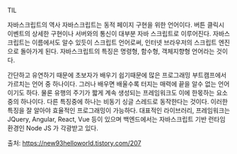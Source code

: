 TIL


자바스크립트의 역사
자바스크립트는 동적 페이지 구현을 위한 언어이다.
버튼 클릭시 이벤트의 상세한 구현이나 서버와의 통신이 대부분 자바 스크립트로 이루어진다.
자바스크립트는 이름에서도 알수 있듯이 스크립트 언어로써, 인터넷 브라우저의 스크립트 엔진으로 돌아가게 된다.
자바스크립트의 특징은 명령형, 함수형, 객체지향형 언어라는 것이다.

간단하고 유연하기 때문에 초보자가 배우기 쉽기때문에 많은 프로그래밍 부트캠프에서 가르치는 언어 중 하나이다.
그러나 배우면 배울수록 터지는 매력에 끝을 알수 없는 언어이기도 하다.
물론 유행의 주기가 짧게 계속 생성되는 프레임워크도 이에 한몫하는 요소 중의 하나이다.
다른 특징중에 하나는 비동기 싱글 스레드로 동작한다는 것이다.
이러한 특징을 잘 알아야 효율적인 프로그래밍이 가능하다. 
대표적인 라이브러리, 프레임워크는 JQuery, Angular, React, Vue 등이 있으며
백엔드에서는 자바스크립트 기반 런타임 환경인 Node JS 가 각광받고 있다.

출처: https://new93helloworld.tistory.com/207